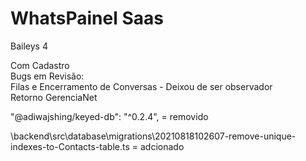 # WhatsPainel Saas</br>
Baileys 4 </br>

Com Cadastro</br>
Bugs em Revisão: </br>Filas e Encerramento de Conversas - Deixou de ser observador</br> Retorno GerenciaNet


"@adiwajshing/keyed-db": "^0.2.4", = removido

\backend\src\database\migrations\20210818102607-remove-unique-indexes-to-Contacts-table.ts = adcionado
